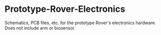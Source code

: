 # Prototype-Rover-Electronics
Schematics, PCB files, etc. for the prototype Rover's electronics hardware. Does not include arm or biosensor.
